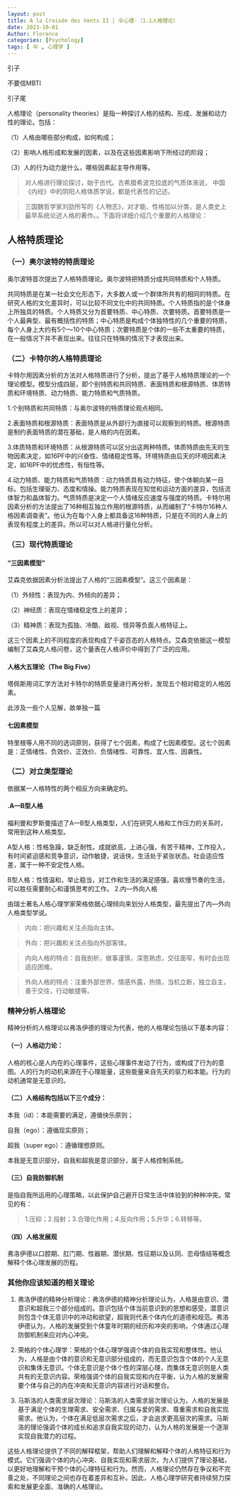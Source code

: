 ```yaml
---
layout: post
title: A la Croisée des Vents II | 伞心理-（1.1人格理论）
date: 2023-10-01
Author: Florence
categories: [Psychology]
tags: [ 伞 , 心理学 ]
---
```


引子

不要信MBTI

引子尾

人格理论（personality theories）是指一种探讨人格的结构、形成、发展和动力性的理论。包括：

（1）人格由哪些部分构成，如何构成；

（2）影响人格形成和发展的因素，以及在这些因素影响下所经过的阶段；

（3）人的行为动力是什么，哪些因素起主导作用等。

> 对人格进行理论探讨，始于古代。古希腊希波克拉底的气质体液说， 中国《内经》中的阴阳人格体质学说，都是代表性的记述。

> 三国魏哲学家刘劭所写的《人物志》，对才能、性格加以分类，是人类史上最早系统论述人格的著作。。下面将详细介绍几个重要的人格理论：

## 人格特质理论

### （一）奥尔波特的特质理论

奥尔波特首次提出了人格特质理论。奥尔波特把特质分成共同特质和个人特质。

共同特质是在某一社会文化形态下，大多数人或一个群体所共有的相同的特质。在研究人格的文化差异时，可以比较不同文化中的共同特质。个人特质指的是个体身上所独具的特质。个人特质又分为首要特质、中心特质、次要特质。首要特质是一个人最典型、最有概括性的特质；中心特质是构成个体独特性的几个重要的特质，每个人身上大约有5个～10个中心特质；次要特质是个体的一些不太重要的特质，在一般情况下并不表现出来。往往只在特殊的情况下才表现出来。

### （二）卡特尔的人格特质理论

卡特尔用因素分析的方法对人格特质进行了分析，提出了基于人格特质理论的一个理论模型。模型分成四层，即个别特质和共同特质、表面特质和根源特质、体质特质和环境特质、动力特质、能力特质和气质特质。

1.个别特质和共同特质：与奥尔波特的特质理论观点相同。

2.表面特质和根源特质：表面特质是从外部行为直接可以观察到的特质。根源特质是制约表面特质的潜在基础，是人格的内在因素。

3.体质特质和环境特质：从根源特质可以区分出这两种特质。体质特质由先天的生物因素决定，如16PF中的兴奋性、情绪稳定性等。环境特质由后天的环境因素决定，如16PF中的忧虑性，有恒性等。

4.动力特质、能力特质和气质特质：动力特质具有动力特征，使个体朝向某一目标。包括生理驱力、态度和情操。能力特质表现在知觉和运动方面的差异，包括流体智力和晶体智力。气质特质是决定一个人情绪反应速度与强度的特质。卡特尔用因素分析的方法提出了16种相互独立作用的根源特质，从而编制了“卡特尔16种人格因素调查表”。他认为在每个人身上都具备这16种特质，只是在不同的人身上的表现有程度上的差异。所以可以对人格进行量化分析。

### （三）现代特质理论

#### “三因素模型”

艾森克依据因素分析法提出了人格的“三因素模型”。这三个因素是：

（1）外倾性：表现为内、外倾向的差异；

（2）神经质：表现在情绪稳定性上的差异；

（3）精神质：表现为孤独、冷酷、敌视、怪异等负面人格特征上。

这三个因素上的不同程度的表现构成了千姿百态的人格特点。艾森克依据这一模型编制了艾森克人格问卷，这个量表在人格评价中得到了广泛的应用。

#### 人格大五理论（The Big Five）

塔佩斯用词汇学方法对卡特尔的特质变量进行再分析，发现五个相对稳定的人格因素。

此涉及一些个人见解，故单独一篇

#### 七因素模型

特里根等人用不同的选词原则，获得了七个因素，构成了七因素模型。这七个因素是：正情绪性、负效价、正效价、负情绪性、可靠性、宜人性、因袭性。

### （二）对立类型理论

依据某一人格特性的两个相反方向来确定的。

#### .A—B型人格

福利曼和罗斯曼描述了A—B型人格类型，人们在研究人格和工作压力的关系时，常用到这种人格类型。

A型人格：性格急躁，缺乏耐性。成就欲高，上进心强，有苦干精神，工作投入，有时间紧迫感和竞争意识，动作敏捷，说话快，生活处于紧张状态。社会适应性差，属于一种不安定性人格。

B型人格：性情温和，举止稳当，对工作和生活的满足感强，喜欢慢节奏的生活，可以胜任需要耐心和谨慎思考的工作。
2.内—外向人格

由瑞士著名人格心理学家荣格依据心理倾向来划分人格类型，最先提出了内—外向人格类型学说。

>内向：把兴趣和关注点指向主体。

>外向：把兴趣和关注点指向外部客体。

>内向人格的特点：自我剖析，做事谨慎，深思熟虑，交往面窄，有时会出现适应困难。

>外向人格的特点：注重外部世界，情感外露，热情，当机立断，独立自主，善于交往，行动敏捷等。

### 精神分析人格理论

精神分析的人格理论以弗洛伊德的理论为代表，他的人格理论包括以下基本内容：

#### （一）人格动力论：

人格的核心是人内在的心理事件，这些心理事件发动了行为，或构成了行为的意图。人的行为的动机来源在于心理能量，这些能量来自先天的驱力和本能。行为的动机通常是无意识的。

#### （二）人格结构包括以下三个成分：

本我（id）：本能需要的满足，遵循快乐原则；

自我（ego）：遵循现实原则；

超我（super ego）：遵循理想原则。

本我是无意识部分，自我和超我是意识部分，属于人格控制系统。

#### （三）自我防御机制

是指自我所运用的心理策略，以此保护自己避开日常生活中体验到的种种冲突。常见的有：

>1.压抑；2.投射；3.合理化作用；4.反向作用；5.升华；6.转移等。

#### （四）人格发展观

弗洛伊德以口腔期、肛门期、性器期、潜伏期、性征期以及认同、恋母情结等概念解释个体心理发展的历程。

### 其他你应该知道的相关理论

1. 弗洛伊德的精神分析理论：弗洛伊德的精神分析理论认为，人格是由意识、潜意识和超我三个部分组成的。意识包括个体当前意识到的思想和感受，潜意识则包含个体无意识中的冲动和欲望，超我则代表个体内化的道德和规范。弗洛伊德认为，人格的发展受到个体童年时期的经历和冲突的影响，个体通过心理防御机制来应对内心冲突。

2. 荣格的个体心理学：荣格的个体心理学强调个体的自我实现和整体性。他认为，人格是由个体的意识和无意识部分组成的，而无意识包含个体的个人无意识和集体无意识。个体无意识是个体个性的深层心理，而集体无意识则是人类共有的无意识内容。荣格强调个体的自我实现和内在平衡，认为人格的发展需要个体与自己的内在冲突和无意识内容进行对话和整合。

3. 马斯洛的人类需求层次理论：马斯洛的人类需求层次理论认为，人格的发展是基于满足个体的生理需求、安全需求、归属与爱的需求、尊重需求和自我实现需求。他认为，个体在满足低层次需求之后，才会追求更高层次的需求。马斯洛的理论强调个体的成长和追求自我实现的动力，认为人格的发展是一个逐渐实现自我潜力的过程。

这些人格理论提供了不同的解释框架，帮助人们理解和解释个体的人格特征和行为模式。它们强调个体的内心冲突、自我实现和需求层次，为人们提供了理论基础，以更好地理解和干预个体的心理特征和行为。然而，人格理论仍然存在争议和不完善之处，不同理论之间也存在着差异和互补。因此，人格心理学研究者持续努力探索和发展更全面、准确的人格理论。